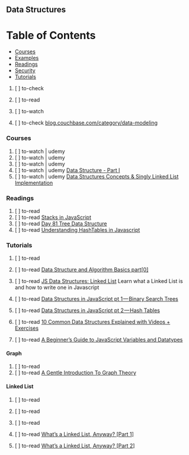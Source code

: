 ## Data Structures

# Table of Contents
<!-- MarkdownTOC depth=4 -->
  - [Courses](#courses)
  - [Examples](#examples)
  - [Readings](#readings)
  - [Security](#security)
  - [Tutorials](#tutorials)
<!-- /MarkdownTOC -->

  1. [ ] to-check []()
  1. [ ] to-read []()
  1. [ ] to-watch []()

  1. [ ] to-check [blog.couchbase.com/category/data-modeling](https://blog.couchbase.com/category/data-modeling/)

### Courses

  1. [ ] to-watch | udemy []()
  1. [ ] to-watch | udemy []()
  1. [ ] to-watch | udemy []()
  1. [ ] to-watch | udemy [Data Structure - Part I](https://www.udemy.com/data-structures-part-1-lognacademy/learn/v4/overview)
  1. [ ] to-watch | udemy [Data Structures Concepts & Singly Linked List Implementation](https://www.udemy.com/data-structures-in-c/learn/v4/overview)

### Readings

  1. [ ] to-read []()
  1. [ ] to-read [Stacks in JavaScript](https://codeburst.io/stacks-in-javascript-25d3646abfe6)
  1. [ ] to-read [Day 81 Tree Data Structure](https://medium.com/@JonRamer/day-81-tree-data-structure-bce1782e30c4)
  1. [ ] to-read [Understanding HashTables in Javascript](https://medium.com/@AnshuSiripurapu/understanding-hashtables-89bff5eeb7df)

### Tutorials

  1. [ ] to-read []()
  1. [ ] to-read [Data Structure and Algorithm Basics part[0]](https://dev.to/adroitcoder/data-structure-and-algorithm-basics-part0)
  1. [ ] to-read [JS Data Structures: Linked List](https://codeburst.io/js-data-structures-linked-list-3ed4d63e6571) Learn what a Linked List is and how to write one in Javascript

  1. [ ] to-read [Data Structures in JavaScript pt 1 — Binary Search Trees](https://medium.com/@mega0319/data-structures-in-javascript-pt-1-binary-search-trees-2c231cf2c8e1)
  1. [ ] to-read [Data Structures in JavaScript pt 2 — Hash Tables](https://medium.com/@mega0319/data-structures-in-javascript-pt-2-hash-tables-8a6cc8ae3bd3)

  1. [ ] to-read [10 Common Data Structures Explained with Videos + Exercises](https://medium.freecodecamp.org/10-common-data-structures-explained-with-videos-exercises-aaff6c06fb2b)
  1. [ ] to-read [A Beginner’s Guide to JavaScript Variables and Datatypes](https://www.sitepoint.com/beginners-guide-javascript-variables-and-datatypes/)

#### Graph

  1. [ ] to-read []()
  1. [ ] to-read [A Gentle Introduction To Graph Theory](https://dev.to/vaidehijoshi/a-gentle-introduction-to-graph-theory)

#### Linked List

  1. [ ] to-read []()

  1. [ ] to-read []()
  1. [ ] to-read []()
  1. [ ] to-read [What’s a Linked List, Anyway? [Part 1]](https://dev.to/vaidehijoshi/whats-a-linked-list-anyway)
  1. [ ] to-read [What’s a Linked List, Anyway? [Part 2]](https://dev.to/vaidehijoshi/whats-a-linked-list-anyway-part-2)
